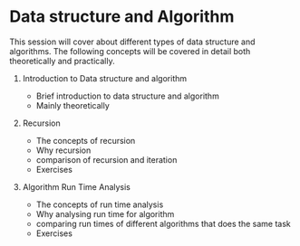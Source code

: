 # Data structure and Algorithm 
This session will cover about different types of data structure and algorithms.
The following concepts will be covered in detail both theoretically and practically.
1. Introduction to Data structure and algorithm

    - Brief introduction to data structure and algorithm
    - Mainly theoretically 
2. Recursion

    - The concepts of recursion
    - Why recursion
    - comparison of recursion and iteration
    - Exercises 
3. Algorithm Run Time Analysis

    - The concepts of run time analysis
    - Why analysing run time for algorithm
    - comparing run times of different algorithms that does the same task
    - Exercises 